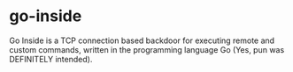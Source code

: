 # go-inside
Go Inside is a TCP connection based backdoor for executing remote and custom commands, written in the programming language Go (Yes, pun was DEFINITELY intended).
